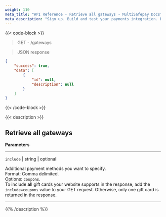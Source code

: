 ```yaml
---
weight: 110
meta_title: "API Reference - Retrieve all gateways - MultiSafepay Docs"
meta_description: "Sign up. Build and test your payments integration. Explore our products and services. Use our API Reference, SDKs, and wrappers. Get support."
---
```

{{< code-block >}}

> GET - /gateways

> JSON response

```json
{
    "success": true,
    "data": [
        {
            "id": null,
            "description": null
        }
    ]
}
```
{{< /code-block >}}

{{< description >}}

## Retrieve all gateways

**Parameters**

----------------
`include` | string | optional

Additional payment methods you want to specify.  
Format: Comma delimited.  
Options: `coupons`.  
To include **all** gift cards your website supports in the response, add the `include=coupons` value to your GET request. Otherwise, only one gift card is returned in the response.

----------------




{{% /description %}}